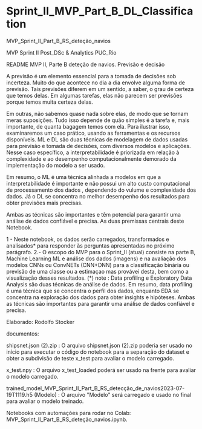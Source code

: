 # Sprint_II_MVP_Part_B_DL_Classification

MVP_Sprint_II_Part_B_RS_deteção_navios

MVP Sprint II Post_DSc & Analytics PUC_Rio

README MVP II, Parte B deteção de navios. Previsão e decisão

A previsão é um elemento essencial para a tomada de decisões sob incerteza. Muito do que acontece no dia a dia envolve alguma forma de previsão. 
Tais previsões diferem em um sentido, a saber, o grau de certeza que temos delas. Em algumas tarefas, elas não parecem ser previsões porque temos muita certeza delas.

Em outras, não sabemos quase nada sobre elas, de modo que se tornam meras suposições. Tudo isso depende de quão simples é a tarefa e, mais importante, de quanta bagagem temos com ela.
Para ilustrar isso, examinaremos um caso prático, usando as ferramentas e os recursos disponíveis.
ML e DL são duas técnicas de modelagem de dados usadas para previsão e tomada de decisões, com diversos modelos e aplicações. 
Nesse caso específico, a interpretabilidade é priorizada em relação à complexidade e ao desempenho computacionalmente demorado da implementação do modelo a ser usado. 

Em resumo, o ML é uma técnica alinhada a modelos em que a interpretabilidade é importante e não possui um alto custo computacional de processamento dos dados , 
dependendo do vulume e complexidade dos dados. Já o DL se concentra no melhor desempenho dos resultados para obter previsões mais precisas. 

Ambas as técnicas são importantes e têm potencial para garantir uma análise de dados confiável e precisa.
As duas premissas centrais deste Notebook.

1 - Neste notebook, os dados serão carregados, transformados e analisados* para responder às perguntas apresentadas no próximo parágrafo.
2.- O escopo do MVP para o Sprint_II (atual) consiste na parte B, Machine Learning ML e análise dos dados (imagens) e na avaliação dos modelos CNNs ou ConvNETs (CNN+DNN) 
para a classificação binária ou previsão de uma classe ou a estimaçao mas provávei desta, bem como a visualização desses resultados.
(*) note : Data profiling e Exploratory Data Analysis são duas técnicas de análise de dados. Em resumo, data profiling é uma técnica que se concentra o perfil dos dados, 
enquanto EDA se concentra na exploração dos dados para obter insights e hipóteses. Ambas as técnicas são importantes para garantir uma análise de dados confiável e precisa.

Elaborado: Rodolfo Stocker

documentos:

shipsnet.json (2).zip : O arquivo shipsnet.json (2).zip poderia ser usado no início para executar o código do notebook para a separação do dataset e obter a subdivisão de teste x_test para avaliar o modelo carregado.

x_test.npy : O arquivo x_test_loaded poderá ser usado na frente para avaliar o modelo carregado.

trained_model_MVP_Sprint_II_Part_B_RS_detecção_de_navios2023-07-19T1119.h5 (Modelo) : O arquivo "Modelo" será carregado e usado no final para avaliar o modelo treinado.

Notebooks com automações para rodar no Colab: MVP_Sprint_II_Part_B_RS_deteção_navios.ipynb.
